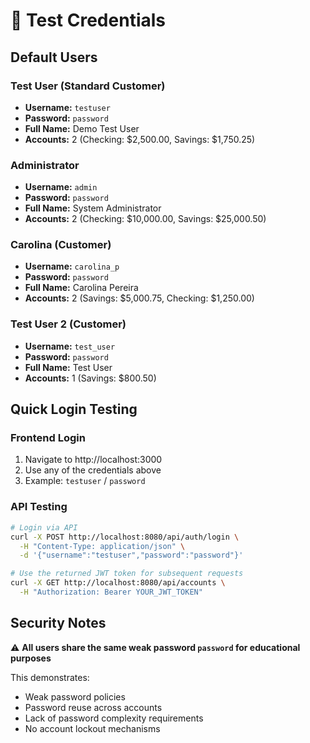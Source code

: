 # 🔐 Test Credentials

## Default Users

### Test User (Standard Customer)
- **Username:** `testuser`
- **Password:** `password`
- **Full Name:** Demo Test User
- **Accounts:** 2 (Checking: $2,500.00, Savings: $1,750.25)

### Administrator
- **Username:** `admin`
- **Password:** `password`
- **Full Name:** System Administrator
- **Accounts:** 2 (Checking: $10,000.00, Savings: $25,000.50)

### Carolina (Customer)
- **Username:** `carolina_p`
- **Password:** `password`
- **Full Name:** Carolina Pereira
- **Accounts:** 2 (Savings: $5,000.75, Checking: $1,250.00)

### Test User 2 (Customer)
- **Username:** `test_user`
- **Password:** `password`
- **Full Name:** Test User
- **Accounts:** 1 (Savings: $800.50)

## Quick Login Testing

### Frontend Login
1. Navigate to http://localhost:3000
2. Use any of the credentials above
3. Example: `testuser` / `password`

### API Testing
```bash
# Login via API
curl -X POST http://localhost:8080/api/auth/login \
  -H "Content-Type: application/json" \
  -d '{"username":"testuser","password":"password"}'

# Use the returned JWT token for subsequent requests
curl -X GET http://localhost:8080/api/accounts \
  -H "Authorization: Bearer YOUR_JWT_TOKEN"
```

## Security Notes

⚠️ **All users share the same weak password `password` for educational purposes**

This demonstrates:
- Weak password policies
- Password reuse across accounts
- Lack of password complexity requirements
- No account lockout mechanisms
